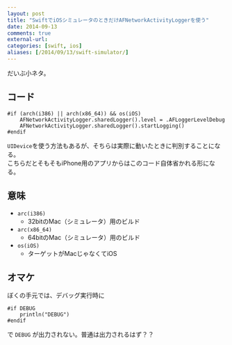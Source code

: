 ```yaml
---
layout: post
title: "SwiftでiOSシミュレータのときだけAFNetworkActivityLoggerを使う"
date: 2014-09-13
comments: true
external-url: 
categories: [swift, ios]
aliases: [/2014/09/13/swift-simulator/]
---
```


だいぶ小ネタ。

## コード

```
#if (arch(i386) || arch(x86_64)) && os(iOS)
    AFNetworkActivityLogger.sharedLogger().level = .AFLoggerLevelDebug
    AFNetworkActivityLogger.sharedLogger().startLogging()
#endif
```

`UIDevice`を使う方法もあるが、そちらは実際に動いたときに判別することになる。  
こちらだとそもそもiPhone用のアプリからはこのコード自体省かれる形になる。

## 意味

- `arc(i386)`
    - 32bitのMac（シミュレータ）用のビルド
- `arc(x86_64)`
    - 64bitのMac（シミュレータ）用のビルド
- `os(iOS)`
    - ターゲットがMacじゃなくてiOS

## オマケ

ぼくの手元では、デバッグ実行時に

```
#if DEBUG
    println("DEBUG")
#endif
```

で `DEBUG` が出力されない。普通は出力されるはず？？
